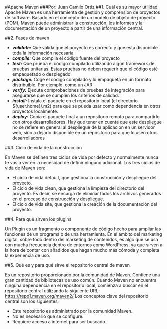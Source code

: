 #Apache Maven
###Por: Juan Camilo Ortiz
##1. Cuál es su mayor utilidad
Apache Maven es una herramienta de gestión y comprensión de proyectos de software. Basado en el concepto de un modelo de objeto de proyecto (POM), Maven puede administrar la construcción, los informes y la documentación de un proyecto a partir de una información central.

##2. Fases de maven

- ***validate:*** Que valida que el proyecto es correcto y que está disponible toda la información necesaria
- ***compile:*** Que compila el código fuente del proyecto
- ***test:*** Que prueba el código compilado utilizando algún framework de pruebas unitarias. Estas pruebas no deben requerir que el código esté empaquetado o desplegado.
- ***package:*** Coge el código compilado y lo empaqueta en un formato distribuible. Por ejemplo, como un JAR.
- ***verify:*** Ejecuta comprobaciones de pruebas de integración para asegurarse que se cumplen los criterios de calidad.
- ***install:*** Instala el paquete en el repositorio local (el directorio ${user.home}/.m2) para que se pueda usar como dependencia en otros proyectos localmente.
- ***deploy:*** Copia el paquete final a un repositorio remoto para compartirlo con otros desarrolladores. Hay que tener en cuenta que este despliegue no se refiere en general al despliegue de la aplicación en un servidor web, sino a dejarlo disponible en un repositorio para que lo usen otros desarrolladores

##3. Ciclo de vida de la construcción

En Maven se definen tres ciclos de vida por defecto y normalmente nunca te vas a ver en la necesidad de definir ninguno adicional. Los tres ciclos de vida de Maven son:
- El ciclo de vida default, que gestiona la construcción y despliegue del proyecto.
- El ciclo de vida clean, que gestiona la limpieza del directorio del proyecto. Es decir, se encarga de eliminar todos los archivos generados en el proceso de construcción y despliegue.
- El ciclo de vida site, que gestiona la creación de la documentación del proyecto.

##4. Para qué sirven los plugins

Un Plugin es un fragmento o componente de código hecho para ampliar las funciones de un programa o de una herramienta. En el ámbito del marketing digital, sobre todo dentro del marketing de contenidos, es algo que se usa con mucha frecuencia dentro de entornos como WordPress, ya que sirven a la hora de contar con añadidos que hagan mucho más cómoda y completa la experiencia de uso.

##5. Qué es y para qué sirve el repositorio central de maven

Es un repositorio proporcionado por la comunidad de Maven. Contiene una gran cantidad de bibliotecas de uso común.
Cuando Maven no encuentra ninguna dependencia en el repositorio local, comienza a buscar en el repositorio central utilizando la siguiente URL: https://repo1.maven.org/maven2/
Los conceptos clave del repositorio central son los siguientes:
- Este repositorio es administrado por la comunidad Maven.
- No es necesario que se configure.
- Requiere acceso a internet para ser buscado.